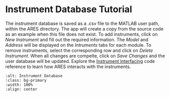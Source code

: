 # Instrument Database Tutorial


The instrument database is saved as a .csv file to the MATLAB user path, within the ARES directory. The app will create a copy from the source code as an example when this file does not exist. To add instruments, click on *New Instrument* and fill out the required information. The *Model* and *Address* will be displayed on the *Intruments* tabs for each module. To remove instruments, select the corresponding row and click on *Delete Instrument*. When all changes are compelte, click on *Save Changes* and the user database will be updated. Explore the [Instrument Interfacing](https://aresapp.readthedocs.io/latest/instr_interface.html) code reference to learn how ARES interacts with the instruments.

```{image} ./assets/Settings/instrument_database.png
:alt: Instrument Database
:class: bg-primary
:width: 100%
:align: center
```